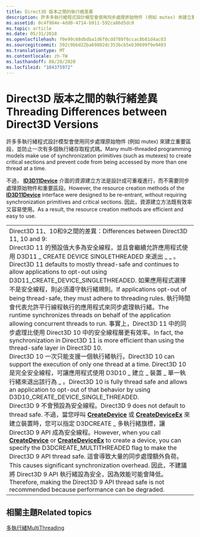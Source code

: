```yaml
---
title: Direct3D 版本之間的執行緒差異
description: 許多多執行緒程式設計模型會使用同步處理原始物件 (例如 mutex) 來建立重要區段，並防止一次有多個執行緒存取程式碼。
ms.assetid: 0c4f984e-4dd0-4714-b911-592ca86d5dc0
ms.topic: article
ms.date: 05/31/2018
ms.openlocfilehash: f0e99c68dbdba1d6f0cdd789f6ccac8b81d4ac03
ms.sourcegitcommit: 592c9bbd22ba69802dc353bcb5eb30699f9e9403
ms.translationtype: MT
ms.contentlocale: zh-TW
ms.lasthandoff: 08/20/2020
ms.locfileid: "104375972"
---
```

# <a name="threading-differences-between-direct3d-versions"></a><span data-ttu-id="484e8-103">Direct3D 版本之間的執行緒差異</span><span class="sxs-lookup"><span data-stu-id="484e8-103">Threading Differences between Direct3D Versions</span></span>

<span data-ttu-id="484e8-104">許多多執行緒程式設計模型會使用同步處理原始物件 (例如 mutex) 來建立重要區段，並防止一次有多個執行緒存取程式碼。</span><span class="sxs-lookup"><span data-stu-id="484e8-104">Many multi-threaded programming models make use of synchronization primitives (such as mutexes) to create critical sections and prevent code from being accessed by more than one thread at a time.</span></span>

<span data-ttu-id="484e8-105">不過， [**ID3D11Device**](/windows/desktop/api/D3D11/nn-d3d11-id3d11device) 介面的資源建立方法是設計成可重複進行，而不需要同步處理原始物件和重要區段。</span><span class="sxs-lookup"><span data-stu-id="484e8-105">However, the resource creation methods of the [**ID3D11Device**](/windows/desktop/api/D3D11/nn-d3d11-id3d11device) interface were designed to be re-entrant, without requiring synchronization primitives and critical sections.</span></span> <span data-ttu-id="484e8-106">因此，資源建立方法既有效率又容易使用。</span><span class="sxs-lookup"><span data-stu-id="484e8-106">As a result, the resource creation methods are efficient and easy to use.</span></span>



|                                                                                                                                                                                                                                                                                                                                                                                                                                                                                                                                                                                                                                                                                                                                                                                                                                                                                                                                                                                                                                                                                                                                                                                                                   |
|-------------------------------------------------------------------------------------------------------------------------------------------------------------------------------------------------------------------------------------------------------------------------------------------------------------------------------------------------------------------------------------------------------------------------------------------------------------------------------------------------------------------------------------------------------------------------------------------------------------------------------------------------------------------------------------------------------------------------------------------------------------------------------------------------------------------------------------------------------------------------------------------------------------------------------------------------------------------------------------------------------------------------------------------------------------------------------------------------------------------------------------------------------------------------------------------------------------------|
| <span data-ttu-id="484e8-107">Direct3D 11、10和9之間的差異：</span><span class="sxs-lookup"><span data-stu-id="484e8-107">Differences between Direct3D 11, 10 and 9:</span></span><br/> <span data-ttu-id="484e8-108">Direct3D 11 的預設值大多為安全線程，並且會繼續允許應用程式使用 D3D11 \_ CREATE DEVICE SINGLETHREADED 來退出 \_ \_ 。</span><span class="sxs-lookup"><span data-stu-id="484e8-108">Direct3D 11 defaults to mostly thread-safe and continues to allow applications to opt-out using D3D11\_CREATE\_DEVICE\_SINGLETHREADED.</span></span> <span data-ttu-id="484e8-109">如果應用程式選擇不是安全線程，則必須遵守執行緒規則。</span><span class="sxs-lookup"><span data-stu-id="484e8-109">If applications opt-out of being thread-safe, they must adhere to threading rules.</span></span> <span data-ttu-id="484e8-110">執行時間會代表允許平行線程執行的應用程式來同步處理執行緒。</span><span class="sxs-lookup"><span data-stu-id="484e8-110">The runtime synchronizes threads on behalf of the application allowing concurrent threads to run.</span></span> <span data-ttu-id="484e8-111">事實上，Direct3D 11 中的同步處理比使用 Direct3D 10 中的安全線程層更有效率。</span><span class="sxs-lookup"><span data-stu-id="484e8-111">In fact, the synchronization in Direct3D 11 is more efficient than using the thread-safe layer in Direct3D 10.</span></span><br/> <span data-ttu-id="484e8-112">Direct3D 10 一次只能支援一個執行緒執行。</span><span class="sxs-lookup"><span data-stu-id="484e8-112">Direct3D 10 can support the execution of only one thread at a time.</span></span> <span data-ttu-id="484e8-113">Direct3D 10 是完全安全線程，可讓應用程式使用 D3D10 \_ 建立 \_ 裝置 \_ 單一執行緒來退出該行為 \_ 。</span><span class="sxs-lookup"><span data-stu-id="484e8-113">Direct3D 10 is fully thread safe and allows an application to opt-out of that behavior by using D3D10\_CREATE\_DEVICE\_SINGLE\_THREADED.</span></span> <br/> <span data-ttu-id="484e8-114">Direct3D 9 不會預設為安全線程。</span><span class="sxs-lookup"><span data-stu-id="484e8-114">Direct3D 9 does not default to thread safe.</span></span> <span data-ttu-id="484e8-115">不過，當您呼叫 [**CreateDevice**](/windows/desktop/api/d3d9/nf-d3d9-idirect3d9-createdevice) 或 [**CreateDeviceEx**](/windows/desktop/api/d3d9/nf-d3d9-idirect3d9ex-createdeviceex) 來建立裝置時，您可以指定 D3DCREATE \_ 多執行緒旗標，讓 Direct3D 9 API 成為安全線程。</span><span class="sxs-lookup"><span data-stu-id="484e8-115">However, when you call [**CreateDevice**](/windows/desktop/api/d3d9/nf-d3d9-idirect3d9-createdevice) or [**CreateDeviceEx**](/windows/desktop/api/d3d9/nf-d3d9-idirect3d9ex-createdeviceex) to create a device, you can specify the D3DCREATE\_MULTITHREADED flag to make the Direct3D 9 API thread safe.</span></span> <span data-ttu-id="484e8-116">這會導致大量的同步處理額外負荷。</span><span class="sxs-lookup"><span data-stu-id="484e8-116">This causes significant synchronization overhead.</span></span> <span data-ttu-id="484e8-117">因此，不建議將 Direct3D 9 API 執行緒設為安全，因為效能可能會降低。</span><span class="sxs-lookup"><span data-stu-id="484e8-117">Therefore, making the Direct3D 9 API thread safe is not recommended because performance can be degraded.</span></span><br/> |



 

## <a name="related-topics"></a><span data-ttu-id="484e8-118">相關主題</span><span class="sxs-lookup"><span data-stu-id="484e8-118">Related topics</span></span>

<dl> <dt>

[<span data-ttu-id="484e8-119">多執行緒</span><span class="sxs-lookup"><span data-stu-id="484e8-119">MultiThreading</span></span>](overviews-direct3d-11-render-multi-thread.md)
</dt> </dl>

 

